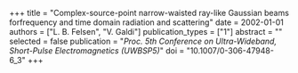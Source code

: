 +++
title = "Complex-source-point narrow-waisted ray-like Gaussian beams forfrequency and time domain radiation and scattering"
date = 2002-01-01
authors = ["L. B. Felsen", "V. Galdi"]
publication_types = ["1"]
abstract = ""
selected = false
publication = "*Proc. 5th Conference on Ultra-Wideband, Short-Pulse Electromagnetics (UWBSP5)*"
doi = "10.1007/0-306-47948-6_3"
+++

